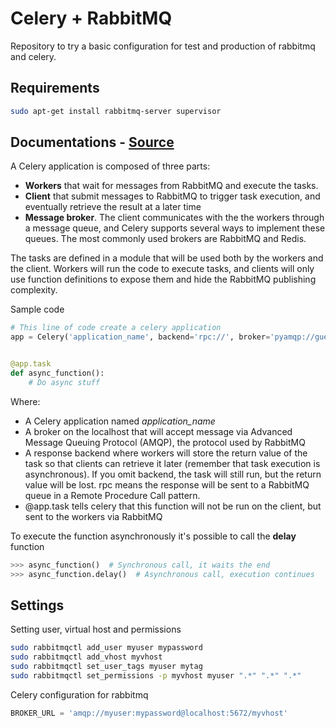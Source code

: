 # Celery + RabbitMQ

Repository to try a basic configuration for test and production of rabbitmq and celery.

## Requirements
```bash
sudo apt-get install rabbitmq-server supervisor
```


## Documentations - [Source](https://www.linode.com/docs/development/python/task-queue-celery-rabbitmq/#write-a-celery-application)
A Celery application is composed of three parts:
 - **Workers** that wait for messages from RabbitMQ and execute the tasks.
 - **Client** that submit messages to RabbitMQ to trigger task execution, and eventually retrieve the result at a later time
 - **Message broker**. The client communicates with the the workers through a message queue, and Celery supports several ways to implement these queues. The most commonly used brokers are RabbitMQ and Redis.


The tasks are defined in a module that will be used both by the workers and the client. Workers will run the code to execute tasks, and clients will only use function definitions to expose them and hide the RabbitMQ publishing complexity.

Sample code 
```python
# This line of code create a celery application
app = Celery('application_name', backend='rpc://', broker='pyamqp://guest@localhost//')


@app.task
def async_function():
    # Do async stuff
```
Where:
 - A Celery application named *application_name*
 - A broker on the localhost that will accept message via Advanced Message Queuing Protocol (AMQP), the protocol used by RabbitMQ
 - A response backend where workers will store the return value of the task so that clients can retrieve it later (remember that task execution is asynchronous). If you omit backend, the task will still run, but the return value will be lost. rpc means the response will be sent to a RabbitMQ queue in a Remote Procedure Call pattern.
 - @app.task tells celery that this function will not be run on the client, but sent to the workers via RabbitMQ
 
To execute the function asynchronously it's possible to call the **delay** function

```python
>>> async_function()  # Synchronous call, it waits the end
>>> async_function.delay()  # Asynchronous call, execution continues
```

## Settings
Setting user, virtual host and permissions
```bash
sudo rabbitmqctl add_user myuser mypassword
sudo rabbitmqctl add_vhost myvhost
sudo rabbitmqctl set_user_tags myuser mytag
sudo rabbitmqctl set_permissions -p myvhost myuser ".*" ".*" ".*"
```

Celery configuration for rabbitmq
```python
BROKER_URL = 'amqp://myuser:mypassword@localhost:5672/myvhost'
```

